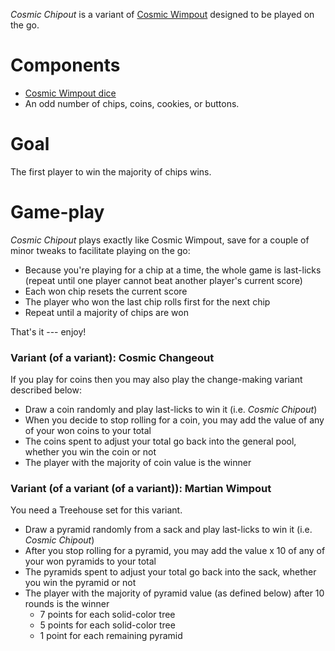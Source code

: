 *Cosmic Chipout* is a variant of [Cosmic Wimpout](https://boardgamegeek.com/boardgame/1302/cosmic-wimpout) designed to be played on the go.

Components
==========

 * [Cosmic Wimpout dice](http://cosmicwimpout.com/index.cfm)
 * An odd number of chips, coins, cookies, or buttons.

Goal
====

The first player to win the majority of chips wins. 

Game-play
========

*Cosmic Chipout* plays exactly like Cosmic Wimpout, save for a couple of minor tweaks to facilitate playing on the go:
  * Because you're playing for a chip at a time, the whole game is last-licks (repeat until one player cannot beat another player's current score)
  * Each won chip resets the current score
  * The player who won the last chip rolls first for the next chip
  * Repeat until a majority of chips are won

That's it --- enjoy!

### Variant (of a variant): Cosmic Changeout

If you play for coins then you may also play the change-making variant described below:

 * Draw a coin randomly and play last-licks to win it (i.e. *Cosmic Chipout*)
 * When you decide to stop rolling for a coin, you may add the value of any of your won coins to your total
 * The coins spent to adjust your total go back into the general pool, whether you win the coin or not
 * The player with the majority of coin value is the winner
 
### Variant (of a variant (of a variant)): Martian Wimpout

You need a Treehouse set for this variant.

 * Draw a pyramid randomly from a sack and play last-licks to win it (i.e. *Cosmic Chipout*)
 * After you stop rolling for a pyramid, you may add the value x 10 of any of your won pyramids to your total
 * The pyramids spent to adjust your total go back into the sack, whether you win the pyramid or not
 * The player with the majority of pyramid value (as defined below) after 10 rounds is the winner
   - 7 points for each solid-color tree
   - 5 points for each solid-color tree
   - 1 point for each remaining pyramid
